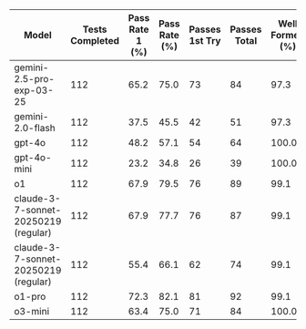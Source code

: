 | Model | Tests Completed | Pass Rate 1 (%) | Pass Rate (%) | Passes 1st Try | Passes Total | Well Formed (%) | Error Outputs | Time/Test (s) | Total Cost ($) | Cost/Test ($) |
| --- | --- | --- | --- | --- | --- | --- | --- | --- | --- | --- |
| gemini-2.5-pro-exp-03-25 | 112 | 65.2 | 75.0 | 73 | 84 | 97.3 | 3 | 40.88 | 0.00 | 0.00 |
| gemini-2.0-flash | 112 | 37.5 | 45.5 | 42 | 51 | 97.3 | 3 | 4.87 | 0.08 | 0.00 |
| gpt-4o | 112 | 48.2 | 57.1 | 54 | 64 | 100.0 | 0 | 12.42 | 1.60 | 0.01 |
| gpt-4o-mini | 112 | 23.2 | 34.8 | 26 | 39 | 100.0 | 0 | 13.44 | 0.11 | 0.00 |
| o1 | 112 | 67.9 | 79.5 | 76 | 89 | 99.1 | 1 | 49.29 | 29.22 | 0.26 |
| claude-3-7-sonnet-20250219 (regular) | 112 | 67.9 | 77.7 | 76 | 87 | 99.1 | 2 | 79.50 | 12.55 | 0.11 |
| claude-3-7-sonnet-20250219 (regular) | 112 | 55.4 | 66.1 | 62 | 74 | 99.1 | 1 | 15.87 | 3.80 | 0.03 |
| o1-pro | 112 | 72.3 | 82.1 | 81 | 92 | 99.1 | 1 | 301.65 | 275.04 | 2.46 |
| o3-mini | 112 | 63.4 | 75.0 | 71 | 84 | 100.0 | 0 | 37.54 | 2.13 | 0.02 |
